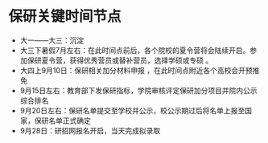 # 保研关键时间节点

* 大一——大三：沉淀
* 大三下暑假7月左右：在此时间点前后，各个院校的夏令营将会陆续开启。参加保研夏令营，获得优秀营员或替补营员，选择学硕或专硕 。
* 大四上9月10日：保研相关加分材料申报 ，在此时间点附近各个高校会开预推免
* 9月15日左右：教育部下发保研指标，学院审核评定保研加分项目并院内公示综合排名&#x20;
* 9月20日左右：保研名单提交至学校并公示，校公示期过后将名单上报至国家，保研名单正式确定&#x20;
* 9月28日：研招网报名开启，当天完成拟录取
